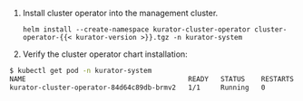 1. Install cluster operator into the management cluster.

    ```console
    helm install --create-namespace kurator-cluster-operator cluster-operator-{{< kurator-version >}}.tgz -n kurator-system
    ```

1. Verify the cluster operator chart installation:

```bash
$ kubectl get pod -n kurator-system
NAME                                        READY   STATUS    RESTARTS   AGE
kurator-cluster-operator-84d64c89db-brmv2   1/1     Running   0          14s
```

